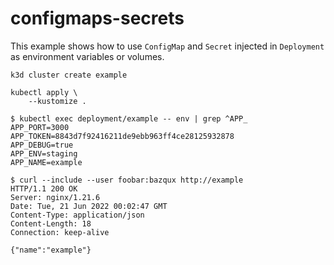 # configmaps-secrets

This example shows how to use `ConfigMap` and `Secret` injected in `Deployment`
as environment variables or volumes.

```
k3d cluster create example

kubectl apply \
    --kustomize .
```

```console
$ kubectl exec deployment/example -- env | grep ^APP_
APP_PORT=3000
APP_TOKEN=8843d7f92416211de9ebb963ff4ce28125932878
APP_DEBUG=true
APP_ENV=staging
APP_NAME=example
```

```console
$ curl --include --user foobar:bazqux http://example
HTTP/1.1 200 OK
Server: nginx/1.21.6
Date: Tue, 21 Jun 2022 00:02:47 GMT
Content-Type: application/json
Content-Length: 18
Connection: keep-alive

{"name":"example"}
```
